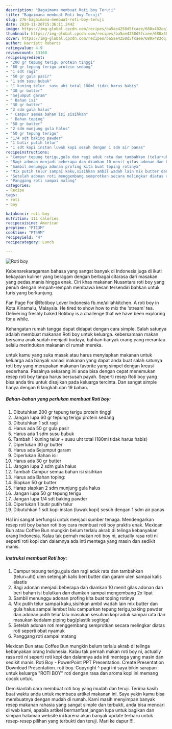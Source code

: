 ```yaml
---
description: "Bagaimana membuat Roti boy Teruji"
title: "Bagaimana membuat Roti boy Teruji"
slug: 276-bagaimana-membuat-roti-boy-teruji
date: 2020-11-26T15:36:11.244Z
image: https://img-global.cpcdn.com/recipes/ba5ae4258d5fcaee/680x482cq70/roti-boy-foto-resep-utama.jpg
thumbnail: https://img-global.cpcdn.com/recipes/ba5ae4258d5fcaee/680x482cq70/roti-boy-foto-resep-utama.jpg
cover: https://img-global.cpcdn.com/recipes/ba5ae4258d5fcaee/680x482cq70/roti-boy-foto-resep-utama.jpg
author: Harriett Roberts
ratingvalue: 4.9
reviewcount: 13160
recipeingredient:
- "200 gr tepung terigu protein tinggi"
- "60 gr tepung terigu protein sedang"
- "1 sdt ragi"
- "50 gr gula pasir"
- "1 sdm susu bubuk"
- "1 kuning telur  susu uht total 180ml tidak harus habis"
- "30 gr butter"
- "Sejumput garam"
- " Bahan isi"
- "30 gr butter"
- "2 sdm gula halus"
- " Campur semua bahan isi sisihkan"
- " Bahan toping"
- "50 gr butter"
- "2 sdm munjung gula halus"
- "50 gr tepung terigu"
- "1/4 sdt baking pawder"
- "1 butir putih telur"
- "1 sdt kopi instan luwak kopi sesuh dengan 1 sdm air panas"
recipeinstructions:
- "Campur tepung terigu,gula dan ragi aduk rata dan tambahkan (telur+uht) ulen setengah kalis beri butter dan garam ulen sampai kalis elastis"
- "Bagi adonan menjadi beberapa dan diamkan 10 menit gilas adonan dan beri bahan isi bulatkan dan diamkan sampai mengembang 2x lipat"
- "Sambil menunggu adonan profing kita buat toping rotinya"
- "Mix putih telur sampai kaku,sisihkan ambil wadah lain mix butter dan gula halus sampai lembut lalu campurkan tepung terigu,baking pawder dan adonan putih telur lalu masukan sesuhan kopi aduk sampai rata dan masukan kedalam piping bag(plastik segitiga)"
- "Setelah adonan roti menggembang semprotkan secara melingkar diatas roti seperti obat nyamuk"
- "Panggang roti sampai matang"
categories:
- Recipe
tags:
- roti
- boy

katakunci: roti boy 
nutrition: 111 calories
recipecuisine: American
preptime: "PT13M"
cooktime: "PT49M"
recipeyield: "4"
recipecategory: Lunch

---
```



![Roti boy](https://img-global.cpcdn.com/recipes/ba5ae4258d5fcaee/680x482cq70/roti-boy-foto-resep-utama.jpg)

Kebenarekaragaman bahasa yang sangat banyak di Indonesia juga di ikuti kekayaan kuliner yang beragam dengan berbagai citarasa dari masakan yang pedas,manis hingga enak. Ciri khas makanan Nusantara roti boy yang penuh dengan rempah-rempah membawa kesan tersendiri bahkan untuk turis yang berkunjung.


Fan Page For @Rotiboy Lover Indonesia fb.me/alilahkitchen. A roti boy in Kota Kinamalu, Malaysia. He tired to show how to mix the &#39;stream&#39; tea. Delivering freshly baked Rotiboy is a challenge that we have been exploring for a while.

Kehangatan rumah tangga dapat didapat dengan cara simple. Salah satunya adalah membuat makanan Roti boy untuk keluarga. kebersamaan makan bersama anak sudah menjadi budaya, bahkan banyak orang yang merantau selalu merindukan makanan di rumah mereka.

untuk kamu yang suka masak atau harus menyiapkan makanan untuk keluarga ada banyak variasi makanan yang dapat anda buat salah satunya roti boy yang merupakan makanan favorite yang simpel dengan kreasi sederhana. Pasalnya sekarang ini anda bisa dengan cepat menemukan resep roti boy tanpa harus bersusah payah.
Seperti resep Roti boy yang bisa anda tiru untuk disajikan pada keluarga tercinta. Dan sangat simple hanya dengan 6 langkah dan 19 bahan.


<!--inarticleads1-->

##### Bahan-bahan yang perlukan membuat Roti boy:

1. Dibutuhkan 200 gr tepung terigu protein tinggi
1. Jangan lupa 60 gr tepung terigu protein sedang
1. Dibutuhkan 1 sdt ragi
1. Harus ada 50 gr gula pasir
1. Harus ada 1 sdm susu bubuk
1. Tambah 1 kuning telur + susu uht total (180ml tidak harus habis)
1. Diperlukan 30 gr butter
1. Harus ada Sejumput garam
1. Diperlukan  Bahan isi:
1. Harus ada 30 gr butter
1. Jangan lupa 2 sdm gula halus
1. Tambah  Campur semua bahan isi sisihkan
1. Harus ada  Bahan toping:
1. Siapkan 50 gr butter
1. Harap siapkan 2 sdm munjung gula halus
1. Jangan lupa 50 gr tepung terigu
1. Jangan lupa 1/4 sdt baking pawder
1. Diperlukan 1 butir putih telur
1. Dibutuhkan 1 sdt kopi instan (luwak kopi) sesuh dengan 1 sdm air panas


Hal ini sangat berfungsi untuk menjadi sumber tenaga. Mendengarkan resep roti boy bahan roti boy cara membuat roti boy praktis enak. Mexican Bun atau Coffee Bun mungkin belum terlalu akrab di telinga kebanyakan orang Indonesia. Kalau tak pernah makan roti boy ni, actually rasa roti ni seperti roti kopi dan dalamnya ada inti mentega yang masin dan sedikit manis. 

<!--inarticleads2-->

##### Instruksi membuat  Roti boy:

1. Campur tepung terigu,gula dan ragi aduk rata dan tambahkan (telur+uht) ulen setengah kalis beri butter dan garam ulen sampai kalis elastis
1. Bagi adonan menjadi beberapa dan diamkan 10 menit gilas adonan dan beri bahan isi bulatkan dan diamkan sampai mengembang 2x lipat
1. Sambil menunggu adonan profing kita buat toping rotinya
1. Mix putih telur sampai kaku,sisihkan ambil wadah lain mix butter dan gula halus sampai lembut lalu campurkan tepung terigu,baking pawder dan adonan putih telur lalu masukan sesuhan kopi aduk sampai rata dan masukan kedalam piping bag(plastik segitiga)
1. Setelah adonan roti menggembang semprotkan secara melingkar diatas roti seperti obat nyamuk
1. Panggang roti sampai matang


Mexican Bun atau Coffee Bun mungkin belum terlalu akrab di telinga kebanyakan orang Indonesia. Kalau tak pernah makan roti boy ni, actually rasa roti ni seperti roti kopi dan dalamnya ada inti mentega yang masin dan sedikit manis. Roti Boy - PowerPoint PPT Presentation. Create Presentation Download Presentation. roti boy. Copyright ^ pagi ini saya bikin sarapan untuk keluarga &#34;ROTI BOY&#34; roti dengan rasa dan aroma kopi ini memang cocok untuk. 

Demikianlah cara membuat roti boy yang mudah dan teruji. Terima kasih buat waktu anda untuk membaca artikel makanan ini. Saya yakin kamu bisa membuatnya dengan mudah di rumah. Kami masih menyimpan banyak resep makanan rahasia yang sangat simple dan terbukti, anda bisa mencari di web kami, apabila artikel bermanfaat jangan lupa untuk bagikan dan simpan halaman website ini karena akan banyak update terbaru untuk resep-resep pilihan yang terbukti dan teruji. Mari ke dapur !!!. 
